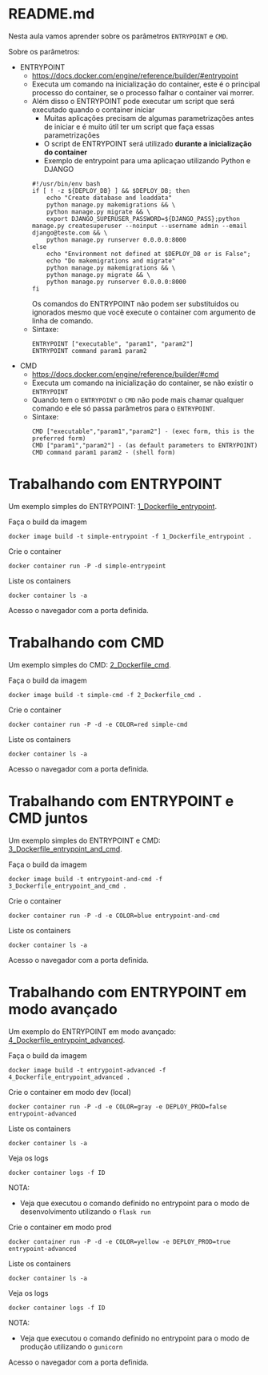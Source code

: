 # README.md

Nesta aula vamos aprender sobre os parâmetros `ENTRYPOINT` e `CMD`.

Sobre os parâmetros:  
- ENTRYPOINT
  - https://docs.docker.com/engine/reference/builder/#entrypoint
  - Executa um comando na inicialização do container, este é o principal processo do container, se o processo falhar o container vai morrer.
  - Além disso o ENTRYPOINT pode executar um script que será executado quando o container iniciar
    - Muitas aplicações precisam de algumas parametrizações antes de iniciar e é muito útil ter um script que faça essas parametrizações
    - O script de ENTRYPOINT será utilizado **durante a inicialização do container**
    - Exemplo de entrypoint para uma aplicaçao utilizando Python e DJANGO
    ```
    #!/usr/bin/env bash
    if [ ! -z ${DEPLOY_DB} ] && $DEPLOY_DB; then
        echo "Create database and loaddata"
        python manage.py makemigrations && \
        python manage.py migrate && \
        export DJANGO_SUPERUSER_PASSWORD=${DJANGO_PASS};python manage.py createsuperuser --noinput --username admin --email django@teste.com && \
        python manage.py runserver 0.0.0.0:8000        
    else
        echo "Environment not defined at $DEPLOY_DB or is False";
        echo "Do makemigrations and migrate"
        python manage.py makemigrations && \
        python manage.py migrate && \
        python manage.py runserver 0.0.0.0:8000    
    fi
    ```
    Os comandos do ENTRYPOINT não podem ser substituidos ou ignorados mesmo que você execute o container com argumento de linha de comando.
  - Sintaxe:
    ```
    ENTRYPOINT ["executable", "param1", "param2"]
    ENTRYPOINT command param1 param2
    ```
- CMD
  - https://docs.docker.com/engine/reference/builder/#cmd
  - Executa um comando na inicialização do container, se não existir o `ENTRYPOINT`
  - Quando tem o `ENTRYPOINT` o `CMD` não pode mais chamar qualquer comando e ele só passa parâmetros para o `ENTRYPOINT`.
  - Sintaxe:
    ```
    CMD ["executable","param1","param2"] - (exec form, this is the preferred form)
    CMD ["param1","param2"] - (as default parameters to ENTRYPOINT)
    CMD command param1 param2 - (shell form)
    ```

# Trabalhando com ENTRYPOINT

Um exemplo simples do ENTRYPOINT: [1_Dockerfile_entrypoint](1_Dockerfile_entrypoint).

Faça o build da imagem

```
docker image build -t simple-entrypoint -f 1_Dockerfile_entrypoint .
```

Crie o container

```
docker container run -P -d simple-entrypoint
```

Liste os containers
```
docker container ls -a
```

Acesso o navegador com a porta definida.

# Trabalhando com CMD

Um exemplo simples do CMD: [2_Dockerfile_cmd](2_Dockerfile_cmd).

Faça o build da imagem

```
docker image build -t simple-cmd -f 2_Dockerfile_cmd .
```

Crie o container

```
docker container run -P -d -e COLOR=red simple-cmd
```

Liste os containers
```
docker container ls -a
```

Acesso o navegador com a porta definida.

# Trabalhando com ENTRYPOINT e CMD juntos

Um exemplo simples do ENTRYPOINT e CMD: [3_Dockerfile_entrypoint_and_cmd](3_Dockerfile_entrypoint_and_cmd).

Faça o build da imagem

```
docker image build -t entrypoint-and-cmd -f 3_Dockerfile_entrypoint_and_cmd .
```

Crie o container

```
docker container run -P -d -e COLOR=blue entrypoint-and-cmd
```

Liste os containers
```
docker container ls -a
```

Acesso o navegador com a porta definida.

# Trabalhando com ENTRYPOINT em modo avançado

Um exemplo do ENTRYPOINT em modo avançado: [4_Dockerfile_entrypoint_advanced](4_Dockerfile_entrypoint_advanced).

Faça o build da imagem

```
docker image build -t entrypoint-advanced -f 4_Dockerfile_entrypoint_advanced .
```

Crie o container em modo dev (local)

```
docker container run -P -d -e COLOR=gray -e DEPLOY_PROD=false entrypoint-advanced
```

Liste os containers
```
docker container ls -a
```

Veja os logs

```
docker container logs -f ID
```

NOTA:
- Veja que executou o comando definido no entrypoint para o modo de desenvolvimento utilizando o `flask run`

Crie o container em modo prod

```
docker container run -P -d -e COLOR=yellow -e DEPLOY_PROD=true entrypoint-advanced
```

Liste os containers
```
docker container ls -a
```

Veja os logs

```
docker container logs -f ID
```

NOTA:
- Veja que executou o comando definido no entrypoint para o modo de produção utilizando o `gunicorn`

Acesso o navegador com a porta definida.